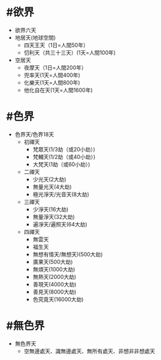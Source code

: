 # #欲界

* 欲界六天 
 * 地居天(地球空間)
   * 四天王天（1日=人間50年）
   * 忉利天（共三十三天）(1天=人間100年)
 * 空居天
   * 夜摩天（1日=人間200年）
   * 兜率天(1天=人間400年)
   * 化樂天(1天=人間800年)
   * 他化自在天(1天=人間1600年)

# #色界
* 色界天/色界18天
  * 初禪天
    * 梵眾天(1/3劫（或20小劫）)
    * 梵輔天(1/2劫（或40小劫）)
    * 大梵天(1劫（或60小劫）)
  * 二禪天
    * 少光天(2大劫)
    * 無量光天(4大劫)
    * 極光淨天/光音天(8大劫)
  * 三禪天
    * 少淨天(16大劫)
    * 無量淨天(32大劫)
    * 遍淨天/遍照天(64大劫)
  * 四禪天
    * 無雲天
    * 福生天
    * 無想有情天/無想天)(500大劫)
    * 廣果天(500大劫)
    * 無煩天(1000大劫)
    * 無熱天(2000大劫)
    * 善現天(4000大劫)
    * 善見天(8000大劫)
    * 色究竟天(16000大劫)
    

# #無色界
* 無色界天 
  * 空無邊處天、識無邊處天、無所有處天、非想非非想處天